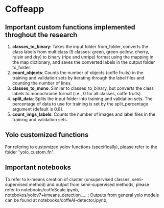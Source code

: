 # Coffeapp 

## Important custom functions implemented throghout the research

1. **classes_to_binary**: Takes the input folder from_folder, converts the class labels from multiclass (5 classes: green, green-yellow, cherry, raisin and dry) to binary (ripe and unripe) format using the mapping in the map dictionary, and saves the converted labels in the output folder to_folder.
2. **count_objects**: Counts the number of objects (coffe fruits) in the training and validation sets by iterating through the label files and counting the number of lines.
3. **classes_to_mono**: Similar to classes_to_binary, but converts the class labels to monochrome format (i.e., 0 for all classes, coffe fruits).
4. **split_data**: Splits the input folder into training and validation sets. The percentage of data to use for training is set by the split_percentage argument (default is 0.8).
5. **count_imgs_labels**: Counts the number of images and label files in the training and validation sets.

## Yolo customized functions

For refering to customized yolov functions (specifically), please refer to the folder "yolo_custom_fn".

## Important notebooks

To refer to k-means creation of cluster (unsupervised classes, semi-supervised method) and output from semi-supervised methods, please refer to notebooks/coffeScale.ipynb, notebokos/yolov7+kmeans_detection_... ; 
Outputs from general yolo models can be found at notebooks/coffeAI-detector.ipynb;
